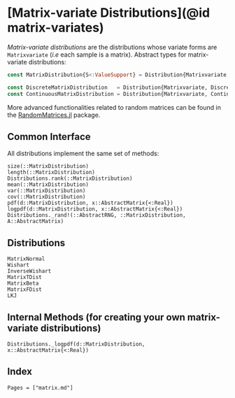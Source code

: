 # [Matrix-variate Distributions](@id matrix-variates)

*Matrix-variate distributions* are the distributions whose variate forms are `Matrixvariate` (*i.e* each sample is a matrix). Abstract types for matrix-variate distributions:

```julia
const MatrixDistribution{S<:ValueSupport} = Distribution{Matrixvariate,S}

const DiscreteMatrixDistribution   = Distribution{Matrixvariate, DiscreteSupport}
const ContinuousMatrixDistribution = Distribution{Matrixvariate, ContinuousSupport}
```

More advanced functionalities related to random matrices can be found in the
[RandomMatrices.jl](https://github.com/JuliaMath/RandomMatrices.jl) package.

## Common Interface

All distributions implement the same set of methods:

```@docs
size(::MatrixDistribution)
length(::MatrixDistribution)
Distributions.rank(::MatrixDistribution)
mean(::MatrixDistribution)
var(::MatrixDistribution)
cov(::MatrixDistribution)
pdf(d::MatrixDistribution, x::AbstractMatrix{<:Real})
logpdf(d::MatrixDistribution, x::AbstractMatrix{<:Real})
Distributions._rand!(::AbstractRNG, ::MatrixDistribution, A::AbstractMatrix)
```

## Distributions

```@docs
MatrixNormal
Wishart
InverseWishart
MatrixTDist
MatrixBeta
MatrixFDist
LKJ
```

## Internal Methods (for creating your own matrix-variate distributions)

```@docs
Distributions._logpdf(d::MatrixDistribution, x::AbstractMatrix{<:Real})
```

## Index

```@index
Pages = ["matrix.md"]
```
